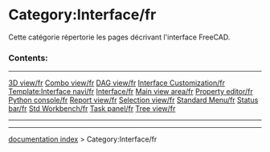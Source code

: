 # Category:Interface/fr
Cette catégorie répertorie les pages décrivant l\'interface FreeCAD.

### Contents:

  --------------------------------------------------------------------- --------------------------------------------------------------------- ---------------------------------------------------
  [3D view/fr](3D_view/fr.md)                                   [Combo view/fr](Combo_view/fr.md)                             [DAG view/fr](DAG_view/fr.md)
  [Interface Customization/fr](Interface_Customization/fr.md)   [Template:Interface navi/fr](Template:Interface_navi/fr.md)   [Interface/fr](Interface/fr.md)
  [Main view area/fr](Main_view_area/fr.md)                     [Property editor/fr](Property_editor/fr.md)                   [Python console/fr](Python_console/fr.md)
  [Report view/fr](Report_view/fr.md)                           [Selection view/fr](Selection_view/fr.md)                     [Standard Menu/fr](Standard_Menu/fr.md)
  [Status bar/fr](Status_bar/fr.md)                             [Std Workbench/fr](Std_Workbench/fr.md)                       [Task panel/fr](Task_panel/fr.md)
  [Tree view/fr](Tree_view/fr.md)                                                                                                     
  --------------------------------------------------------------------- --------------------------------------------------------------------- ---------------------------------------------------

---
[documentation index](../README.md) > Category:Interface/fr
